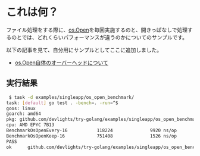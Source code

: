 # これは何？

ファイル処理をする際に、[os.Open](https://pkg.go.dev/os@go1.23.5#Open)を毎回実施するのと、開きっぱなしで処理するのとでは、どれくらいパフォーマンスが違うのかについてのサンプルです。

以下の記事を見て、自分用にサンプルとしてここに追加しました。

- [os.Open自体のオーバーヘッドについて](https://qiita.com/Uchijo/items/9337a199040e06b96118)

## 実行結果

```sh
 $ task -d examples/singleapp/os_open_benchmark/
task: [default] go test . -bench=. -run=^$
goos: linux
goarch: amd64
pkg: github.com/devlights/try-golang/examples/singleapp/os_open_benchmark
cpu: AMD EPYC 7B13
BenchmarkOsOpenEvery-16           118224              9920 ns/op
BenchmarkOsOpenKeep-16            751408              1526 ns/op
PASS
ok      github.com/devlights/try-golang/examples/singleapp/os_open_benchmark    3.862s
```